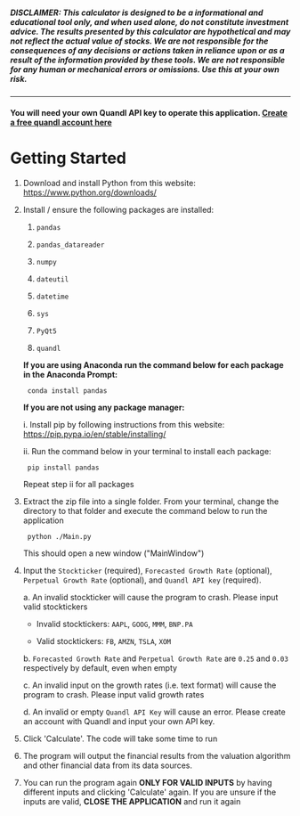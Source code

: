 ##### DISCLAIMER: This calculator is designed to be a informational and educational tool only, and when used alone, do not constitute investment advice. The results presented by this calculator are hypothetical and may not reflect the actual value of stocks. We are not responsible for the consequences of any decisions or actions taken in reliance upon or as a result of the information provided by these tools. We are not responsible for any human or mechanical errors or omissions. Use this at your own risk.
******

#### You will need your own Quandl API key to operate this application. [Create a free quandl account here](https://www.quandl.com/) 


# Getting Started
1. Download and install Python from this website:
	https://www.python.org/downloads/

2. Install / ensure the following packages are installed:
	1. `pandas`
	
	2. `pandas_datareader`
	
	3. `numpy`
	
	4. `dateutil`
	
	5. `datetime`
	
	6. `sys`
	
	7. `PyQt5`
	
	8. `quandl`
	
	**If you are using Anaconda run the command below for each package in the Anaconda Prompt:**
		
		conda install pandas
		
	
	
	
	**If you are not using any package manager:**
		
		
	i. Install pip by following instructions from this website:
			https://pip.pypa.io/en/stable/installing/
	
	
	ii. Run the command below in your terminal to install each package:
	
		pip install pandas
		
	Repeat step ii for all packages
		
3. Extract the zip file into a single folder. From your terminal, change the directory to that folder and execute the command below to run the application

		python ./Main.py
		
	This should open a new window ("MainWindow")
	
4. Input the `Stockticker` (required), `Forecasted Growth Rate` (optional), `Perpetual Growth Rate` (optional), and `Quandl API key` (required).

	a. An invalid stockticker will cause the program to crash. Please input valid stocktickers
	
	- Invalid stocktickers: `AAPL`, `GOOG`, `MMM`, `BNP.PA`
	
	- Valid stocktickers: `FB`, `AMZN`, `TSLA`, `XOM`

	b. `Forecasted Growth Rate` and `Perpetual Growth Rate` are `0.25` and `0.03` respectively by default, even when empty
	
	c. An invalid input on the growth rates (i.e. text format) will cause the program to crash. Please input valid growth rates
	
	d. An invalid or empty `Quandl API Key` will cause an error. Please create an account with Quandl and input your own API key. 
	
5. Click 'Calculate'. The code will take some time to run

6. The program will output the financial results from the valuation algorithm and other financial data from its data sources. 

7. You can run the program again **ONLY FOR VALID INPUTS** by having different inputs and clicking 'Calculate' again. If you are unsure if the inputs are valid, **CLOSE THE APPLICATION** and run it again 
